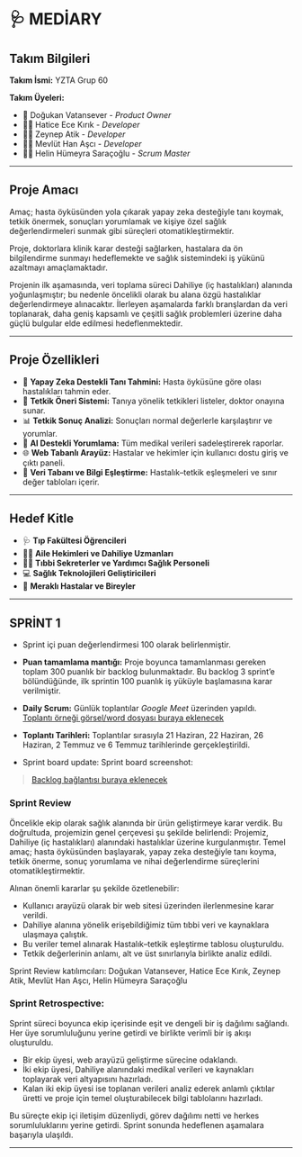 # 🩺 MEDİARY

## Takım Bilgileri

**Takım İsmi:** YZTA Grup 60

**Takım Üyeleri:**
- 🧠 Doğukan Vatansever - *Product Owner*
- 👩‍💻 Hatice Ece Kırık - *Developer*
- 👩‍💻 Zeynep Atik - *Developer*
- 👨‍💻 Mevlüt Han Aşcı - *Developer*
- 👩‍💼 Helin Hümeyra Saraçoğlu - *Scrum Master*

---

## Proje Amacı

Amaç; hasta öyküsünden yola çıkarak yapay zeka desteğiyle tanı koymak, tetkik önermek, sonuçları yorumlamak ve kişiye özel sağlık değerlendirmeleri sunmak gibi süreçleri otomatikleştirmektir.

Proje, doktorlara klinik karar desteği sağlarken, hastalara da ön bilgilendirme sunmayı hedeflemekte ve sağlık sistemindeki iş yükünü azaltmayı amaçlamaktadır.

Projenin ilk aşamasında, veri toplama süreci Dahiliye (iç hastalıkları) alanında yoğunlaşmıştır; bu nedenle öncelikli olarak bu alana özgü hastalıklar değerlendirmeye alınacaktır. İlerleyen aşamalarda farklı branşlardan da veri toplanarak, daha geniş kapsamlı ve çeşitli sağlık problemleri üzerine daha güçlü bulgular elde edilmesi hedeflenmektedir.


---

## Proje Özellikleri

- 🧠 **Yapay Zeka Destekli Tanı Tahmini:** Hasta öyküsüne göre olası hastalıkları tahmin eder.
- 🔬 **Tetkik Öneri Sistemi:** Tanıya yönelik tetkikleri listeler, doktor onayına sunar.
- 📊 **Tetkik Sonuç Analizi:** Sonuçları normal değerlerle karşılaştırır ve yorumlar.
- 💬 **AI Destekli Yorumlama:** Tüm medikal verileri sadeleştirerek raporlar.
- 🌐 **Web Tabanlı Arayüz:** Hastalar ve hekimler için kullanıcı dostu giriş ve çıktı paneli.
- 📁 **Veri Tabanı ve Bilgi Eşleştirme:** Hastalık–tetkik eşleşmeleri ve sınır değer tabloları içerir.

---

## Hedef Kitle

- 🩺 **Tıp Fakültesi Öğrencileri**
- 👨‍⚕️ **Aile Hekimleri ve Dahiliye Uzmanları**
- 👩‍🔬 **Tıbbi Sekreterler ve Yardımcı Sağlık Personeli**
- 💻 **Sağlık Teknolojileri Geliştiricileri**
- 🧍 **Meraklı Hastalar ve Bireyler**

---
## SPRİNT 1

* Sprint içi puan değerlendirmesi 100 olarak belirlenmiştir.
* **Puan tamamlama mantığı:**  Proje boyunca tamamlanması gereken toplam 300 puanlık bir backlog bulunmaktadır. Bu backlog 3 sprint’e bölündüğünde, ilk sprintin 100 puanlık iş yüküyle başlamasına karar verilmiştir.

* **Daily Scrum:** Günlük toplantılar *Google Meet* üzerinden yapıldı.  
[Toplantı örneği görsel/word dosyası buraya eklenecek]()

* **Toplantı Tarihleri:** Toplantılar sırasıyla 21 Haziran, 22 Haziran, 26 Haziran, 2 Temmuz ve 6 Temmuz tarihlerinde gerçekleştirildi.
  
* Sprint board update: Sprint board screenshot:
> [Backlog bağlantısı buraya eklenecek]()



### Sprint Review

Öncelikle ekip olarak sağlık alanında bir ürün geliştirmeye karar verdik. Bu doğrultuda, projemizin genel çerçevesi şu şekilde belirlendi:
Projemiz, Dahiliye (iç hastalıkları) alanındaki hastalıklar üzerine kurgulanmıştır. Temel amaç; hasta öyküsünden başlayarak, yapay zeka desteğiyle tanı koyma, tetkik önerme, sonuç yorumlama ve nihai değerlendirme süreçlerini otomatikleştirmektir.

Alınan önemli kararlar şu şekilde özetlenebilir:

* Kullanıcı arayüzü olarak bir web sitesi üzerinden ilerlenmesine karar verildi.
* Dahiliye alanına yönelik erişebildiğimiz tüm tıbbi veri ve kaynaklara ulaşmaya çalıştık.
* Bu veriler temel alınarak Hastalık–tetkik eşleştirme tablosu oluşturuldu.
* Tetkik değerlerinin anlamı, alt ve üst sınırlarıyla birlikte analiz edildi.

Sprint Review katılımcıları: Doğukan Vatansever, Hatice Ece Kırık, Zeynep Atik, Mevlüt Han Aşcı, Helin Hümeyra Saraçoğlu



### Sprint Retrospective:

Sprint süreci boyunca ekip içerisinde eşit ve dengeli bir iş dağılımı sağlandı. Her üye sorumluluğunu yerine getirdi ve birlikte verimli bir iş akışı oluşturuldu.
* Bir ekip üyesi, web arayüzü geliştirme sürecine odaklandı.
* İki ekip üyesi, Dahiliye alanındaki medikal verileri ve kaynakları toplayarak veri altyapısını hazırladı.
* Kalan iki ekip üyesi ise toplanan verileri analiz ederek anlamlı çıktılar üretti ve proje için temel oluşturabilecek bilgi tablolarını hazırladı.

Bu süreçte ekip içi iletişim düzenliydi, görev dağılımı netti ve herkes sorumluluklarını yerine getirdi. Sprint sonunda hedeflenen aşamalara başarıyla ulaşıldı.


---

